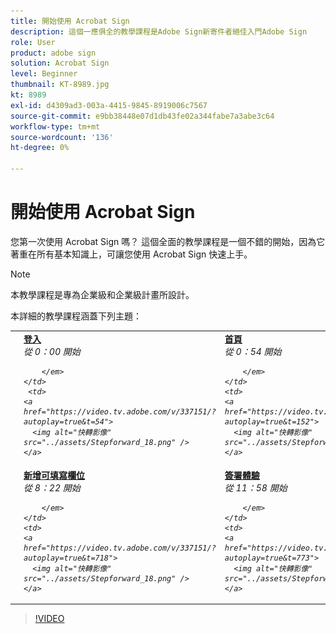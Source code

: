 ```yaml
---
title: 開始使用 Acrobat Sign
description: 這個一應俱全的教學課程是Adobe Sign新寄件者絕佳入門Adobe Sign
role: User
product: adobe sign
solution: Acrobat Sign
level: Beginner
thumbnail: KT-8989.jpg
kt: 8989
exl-id: d4309ad3-003a-4415-9845-8919006c7567
source-git-commit: e9bb38448e07d1db43fe02a344fabe7a3abe3c64
workflow-type: tm+mt
source-wordcount: '136'
ht-degree: 0%

---
```


# 開始使用 Acrobat Sign

您第一次使用 Acrobat Sign 嗎？ 這個全面的教學課程是一個不錯的開始，因為它著重在所有基本知識上，可讓您使用 Acrobat Sign 快速上手。

>[!NOTE]
>
>本教學課程是專為企業級和企業級計畫所設計。

本詳細的教學課程涵蓋下列主題：

<table style="table-layout:auto">
<tr>
  <td>
    <a href="https://video.tv.adobe.com/v/337151?hidetitle=true">
      <img alt="快轉影像" src="../assets/Stepforward_18.png" />
    </a>
  </td>
  <td>
     <a href="https://video.tv.adobe.com/v/337151?hidetitle=true"><strong>登入 </strong></a> <br> <em> 從 0：00 開始
         
        </em>
    </td>
     <td>
    <a href="https://video.tv.adobe.com/v/337151/?autoplay=true&t=54">
      <img alt="快轉影像" src="../assets/Stepforward_18.png" />
    </a>
  </td>
  <td>
     <a href="https://video.tv.adobe.com/v/337151/?autoplay=true&t=54"><strong>首頁 </strong></a> <br> <em> 從 0：54 開始
         
        </em>
    </td>
    <td>
    <a href="https://video.tv.adobe.com/v/337151/?autoplay=true&t=152">
      <img alt="快轉影像" src="../assets/Stepforward_18.png" />
    </a>
  </td>
  <td>
     <a href="https://video.tv.adobe.com/v/337151/?autoplay=true&t=152"><strong>設定您的設定檔 </strong></a> <br> <em> 從 2：32 開始
        
        </em>
    </td>
    <td>
    <a href="https://video.tv.adobe.com/v/337151/?autoplay=true&t=271">
      <img alt="快轉影像" src="../assets/Stepforward_18.png" />
    </a>
  </td>
  <td>
     <a href="https://video.tv.adobe.com/v/337151/?autoplay=true&t=271"><strong>傳送設定 </strong></a> <br> <em> 從 4：31 開始
        
        </em>
    </td>
  </tr>
  <tr>
    <td>
    <a href="https://video.tv.adobe.com/v/337151/?autoplay=true&t=551">
      <img alt="快轉影像" src="../assets/Stepforward_18.png" />
    </a>
  </td>
  <td>
     <a href="https://video.tv.adobe.com/v/337151/?autoplay=true&t=551"><strong>新增可填寫欄位 </strong></a> <br> <em> 從 8：22 開始
         
        </em>
    </td>
    <td>
    <a href="https://video.tv.adobe.com/v/337151/?autoplay=true&t=718">
      <img alt="快轉影像" src="../assets/Stepforward_18.png" />
    </a>
  </td>
  <td>
     <a href="https://video.tv.adobe.com/v/337151/?autoplay=true&t=718"><strong>簽署體驗 </strong></a> <br> <em> 從 11：58 開始
        
        </em>
    </td>
    <td>
    <a href="https://video.tv.adobe.com/v/337151/?autoplay=true&t=773">
      <img alt="快轉影像" src="../assets/Stepforward_18.png" />
    </a>
  </td>
  <td>
     <a href="https://video.tv.adobe.com/v/337151/?autoplay=true&t=773"><strong>管理和追蹤檔 </strong></a> <br> <em> 從 12：53 開始
        
        </em>
    </td>
    <td>
    <a href="https://video.tv.adobe.com/v/337151/?autoplay=true&t=898">
      <img alt="快轉影像" src="../assets/Stepforward_18.png" />
    </a>
  </td>
  <td>
     <a href="https://video.tv.adobe.com/v/337151/?autoplay=true&t=898"><strong>支援和資源 </strong></a> <br> <em> 從 14：58 開始
        
        </em>
    </td>
  </tr>
  </table>

>[!VIDEO](https://video.tv.adobe.com/v/337151?hidetitle=true)

